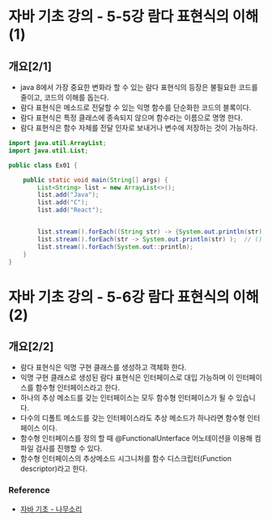 # 자바 기초 강의 - 5-5강 람다 표현식의 이해(1)

## 개요[2/1]
- java 8에서 가장 중요한 변화라 할 수 있는 람다 표현식의 등장은 불필요한 코드를 줄이고, 코드의 이해를 돕는다.
- 람다 표현식은 메소드로 전달할 수 있는 익명 함수를 단순화한 코드의 블록이다.
- 람다 표현식은 특정 클래스에 종속되지 않으며 함수라는 이름으로 명명 한다.
- 람다 표현식은 함수 자체를 전달 인자로 보내거나 변수에 저장하는 것이 가능하다.

``` java
import java.util.ArrayList;
import java.util.List;

public class Ex01 {

    public static void main(String[] args) {
        List<String> list = new ArrayList<>();
        list.add("Java");
        list.add("C");
        list.add("React");


        list.stream().forEach((String str) -> {System.out.println(str);} );
        list.stream().forEach(str -> System.out.println(str) );  // () 파라미터 생략 가능 , {} 실행문 생략 가능
        list.stream().forEach(System.out::println);
    }
}
```

# 자바 기초 강의 - 5-6강 람다 표현식의 이해(2)

## 개요[2/2]
- 람다 표현식은 익명 구현 클래스를 생성하고 객체화 한다.
- 익명 구현 클래스로 생성된 람다 표현식은 인터페이스로 대입 가능하며 이 인터페이스를 함수형 인터페이스라고 한다.
- 하나의 추상 메소드를 갖는 인터페이스는 모두 함수형 인터페이스가 될 수 있습니다.
- 다수의 디폴트 메소드를 갖는 인터페이스라도 추상 메소드가 하나라면 함수형 인터페이스 이다.
- 함수형 인터페이스를 정의 할 때 @FunctionalUnterface 어노테이션을 이용해 컴파일 검사를 진행할 수 있다.
- 함수형 인터페이스의 추상메소드 시그니처를 함수 디스크립터(Function descriptor)라고 한다.

### Reference

- [자바 기초 - 나무소리](https://www.youtube.com/@namoosori/playlists)

